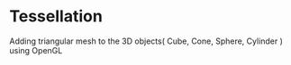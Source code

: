 # Tessellation
Adding triangular mesh to the 3D objects( Cube, Cone, Sphere, Cylinder ) using OpenGL
